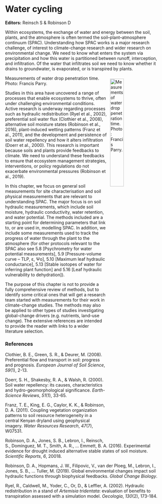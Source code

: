 


# Water cycling

**Editors:** Reinsch S & Robinson D

Within ecosystems, the exchange of water and energy between the soil, plants, and the atmosphere is often termed the soil–plant–atmosphere continuum (SPAC). Understanding how SPAC works is a major research challenge, of interest to climate-change research and wider research on environmental change. We need to know what enters the system via precipitation and how this water is partitioned between runoff, interception, and infiltration. Of the water that infiltrates soil we need to know whether it drains to groundwater, is evaporated, or is transpired by plants.

<div class="figure">
<img src="http://climexhandbook.w.uib.no/files/2019/11/waterdrop2-300x221.png" alt="Measurements of water drop penetration time. Photo: Francis Parry." width="30%" style="float:right; padding:10px" />
<p class="caption">Measurements of water drop penetration time. Photo: Francis Parry.</p>
</div>
Studies in this area have uncovered a range of processes that enable ecosystems to thrive, often under challenging environmental conditions. Active research is underway regarding processes such as hydraulic redistribution (Ryel et al., 2002), preferential soil water flux (Clothier et al., 2008), alternative soil moisture states (Robinson et al., 2016), plant-induced wetting patterns (Franz et al., 2011), and the development and persistence of soil water repellency and how it alters infiltration (Doerr et al., 2000). This research is important because soils and plants provide feedbacks to climate. We need to understand these feedbacks to ensure that ecosystem management strategies, interventions, or policy regulations do not exacerbate environmental pressures (Robinson et al., 2019).

In this chapter, we focus on general soil measurements for site characterisation and soil physical measurements that are relevant to understanding SPAC. The major focus is on soil hydraulic measurements, which include soil moisture, hydraulic conductivity, water retention, and water potential. The methods included are a starting point for determining parameters that link to, or are used in, modelling SPAC. In addition, we include some measurements used to track the progress of water through the plant to the atmosphere (for other protocols relevant to the SPAC also see 5.8 [Psychrometry for water potential measurements], 5.9 [Pressure-volume curve – TLP, ε, Ψo], 5.10 [Maximum leaf hydraulic conductance], 5.13 [Stable isotopes of water for inferring plant function] and 5.16 [Leaf hydraulic vulnerability to dehydration]).

The purpose of this chapter is not to provide a fully comprehensive review of methods, but to identify some critical ones that will get a research team started with measurements for their work in climate-change studies. The methods may also be applied to other types of studies investigating global-change drivers (e.g. nutrients, land-use change). The extensive references are intended to provide the reader with links to a wider literature selection.

### References

Clothier, B. E., Green, S. R., & Deurer, M. (2008). Preferential flow and transport in soil: progress and prognosis. _European Journal of Soil Science_, _59_(1), 2-13.

Doerr, S. H., Shakesby, R. A., & Walsh, R. (2000). Soil water repellency: its causes, characteristics and hydro-geomorphological significance. _Earth-Science Reviews_, _51_(1), 33-65.

Franz, T. E., King, E. G., Caylor, K. K., & Robinson, D. A. (2011). Coupling vegetation organization patterns to soil resource heterogeneity in a central Kenyan dryland using geophysical imagery. _Water Resources Research_, _47_(7), W07531.

Robinson, D. A., Jones, S. B., Lebron, I., Reinsch, S., Domínguez, M. T., Smith, A. R., ... Emmett, B. A. (2016). Experimental evidence for drought induced alternative stable states of soil moisture. _Scientific Reports_, _6_, 20018.

Robinson, D. A., Hopmans, J. W., Filipovic, V., van der Ploeg, M., Lebron, I., Jones, S. B., … Tuller, M. (2019). Global environmental changes impact soil hydraulic functions through biophysical feedbacks. _Global Change Biology_.

Ryel, R., Caldwell, M., Yoder, C., Or, D., & Leffler, A. (2002). Hydraulic redistribution in a stand of _Artemisia tridentata_: evaluation of benefits to transpiration assessed with a simulation model. _Oecologia_, _130_(2), 173-184.
